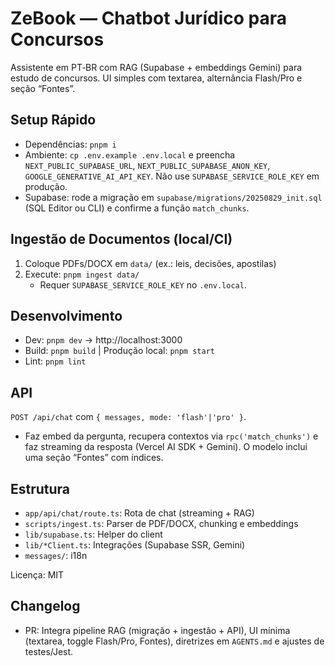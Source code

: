 # ZeBook — Chatbot Jurídico para Concursos

Assistente em PT‑BR com RAG (Supabase + embeddings Gemini) para estudo de concursos. UI simples com textarea, alternância Flash/Pro e seção “Fontes”.

## Setup Rápido
- Dependências: `pnpm i`
- Ambiente: `cp .env.example .env.local` e preencha `NEXT_PUBLIC_SUPABASE_URL`, `NEXT_PUBLIC_SUPABASE_ANON_KEY`, `GOOGLE_GENERATIVE_AI_API_KEY`. Não use `SUPABASE_SERVICE_ROLE_KEY` em produção.
- Supabase: rode a migração em `supabase/migrations/20250829_init.sql` (SQL Editor ou CLI) e confirme a função `match_chunks`.

## Ingestão de Documentos (local/CI)
1) Coloque PDFs/DOCX em `data/` (ex.: leis, decisões, apostilas)
2) Execute: `pnpm ingest data/`
   - Requer `SUPABASE_SERVICE_ROLE_KEY` no `.env.local`.

## Desenvolvimento
- Dev: `pnpm dev` → http://localhost:3000
- Build: `pnpm build` | Produção local: `pnpm start`
- Lint: `pnpm lint`

## API
`POST /api/chat` com `{ messages, mode: 'flash'|'pro' }`.
- Faz embed da pergunta, recupera contextos via `rpc('match_chunks')` e faz streaming da resposta (Vercel AI SDK + Gemini). O modelo inclui uma seção “Fontes” com índices.

## Estrutura
- `app/api/chat/route.ts`: Rota de chat (streaming + RAG)
- `scripts/ingest.ts`: Parser de PDF/DOCX, chunking e embeddings
- `lib/supabase.ts`: Helper do client
- `lib/*Client.ts`: Integrações (Supabase SSR, Gemini)
- `messages/`: i18n

Licença: MIT

## Changelog
- PR: Integra pipeline RAG (migração + ingestão + API), UI mínima (textarea, toggle Flash/Pro, Fontes), diretrizes em `AGENTS.md` e ajustes de testes/Jest.
